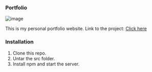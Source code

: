 ### Portfolio
![image](https://github.com/shantanusoni72/Portfolio/assets/75296055/3b97a421-8b2c-43ae-9fb8-952ec4ed4bee)

This is my personal portfolio website. 
Link to the project: [Click here](https://shantanusoni.netlify.app/)

### Installation
1. Clone this repo.
2. Untar the src folder.
3. Install npm and start the server.
